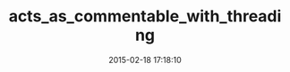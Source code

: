 ---
layout: post
title:  "acts_as_commentable_with_threading"
repo:   "elight/acts_as_commentable_with_threading"
date:   2015-02-18 17:18:10
gemurl: http://github.com/elight/acts_as_commentable_with_threading
---